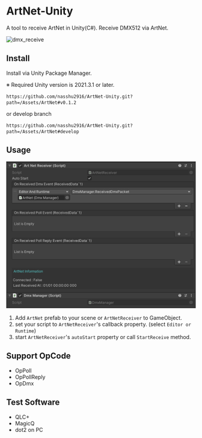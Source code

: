 # ArtNet-Unity

A tool to receive ArtNet in Unity(C#).
Receive DMX512 via ArtNet.

![dmx_receive](Docs/dmx_receive.gif)

## Install

Install via Unity Package Manager.

※ Required Unity version is 2021.3.1 or later.

```
https://github.com/nasshu2916/ArtNet-Unity.git?path=/Assets/ArtNet#v0.1.2
```

or develop branch

```
https://github.com/nasshu2916/ArtNet-Unity.git?path=/Assets/ArtNet#develop
```

## Usage

![artnet_receiver](Docs/artnet_receiver.png)

1. Add `ArtNet` prefab to your scene or `ArtNetReceiver` to GameObject.
2. set your script to `ArtNetReceiver`'s callback property. (select `Editor or Runtime`)
3. start `ArtNetReceiver`'s `autoStart` property or call `StartReceive` method.

## Support OpCode

- OpPoll
- OpPollReply
- OpDmx

## Test Software

- QLC+
- MagicQ
- dot2 on PC
